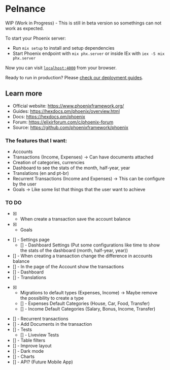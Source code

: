 # Pelnance

WIP (Work in Progress) - This is still in beta version so somethings can not work as expected.

To start your Phoenix server:

  * Run `mix setup` to install and setup dependencies
  * Start Phoenix endpoint with `mix phx.server` or inside IEx with `iex -S mix phx.server`

Now you can visit [`localhost:4000`](http://localhost:4000) from your browser.

Ready to run in production? Please [check our deployment guides](https://hexdocs.pm/phoenix/deployment.html).

## Learn more

  * Official website: https://www.phoenixframework.org/
  * Guides: https://hexdocs.pm/phoenix/overview.html
  * Docs: https://hexdocs.pm/phoenix
  * Forum: https://elixirforum.com/c/phoenix-forum
  * Source: https://github.com/phoenixframework/phoenix



### The features that I want:

* Accounts
* Transactions (Income, Expenses) -> Can have documents attached
* Creation of categories, currencies
* Dashboard to see the stats of the month, half-year, year
* Translations (en and pt-br)
* Recurrent Transactions (Income and Expenses) -> This can be configure by the user
* Goals -> Like some list that things that the user want to achieve



### TO DO

 * [x] - When create a transaction save the account balance
 * [x] - Goals
 * [] - Settings page
    - [] - Dashboard Settings (Put some configurations like time to show the stats of the dashboard (month, half-year, year))
 * [] - When creating a transaction change the difference in accounts balance
 * [] - In the page of the Account show the transactions
 * [] - Dashboard
 * [] - Translations
 * [x] - Migrations to default types (Expenses, Income) -> Maybe remove the possibility to create a type
    - [] - Expenses Default Categories (House, Car, Food, Transfer)
    - [] - Income Default Categories (Salary, Bonus, Income, Transfer)
 * [] - Recurrent transactions
 * [] - Add Documents in the transaction
 * [] - Tests
    - [] - Liveview Tests
 * [] - Table filters
 * [] - Improve layout
 * [] - Dark mode
 * [] - Charts
 * [] - API? (Future Mobile App)
